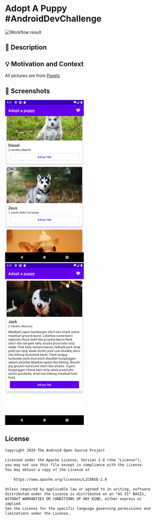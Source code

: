 # Adopt A Puppy \#AndroidDevChallenge #

![Workflow result](https://github.com/mbertram/jetpack-compose-challenge-week1/workflows/Check/badge.svg)

## :scroll: Description
<!--- Describe your app in one or two sentences -->


## :bulb: Motivation and Context

All pictures are from [Pexels](https://www.pexels.com/)

## :camera_flash: Screenshots
<img src="/results/screenshot_1.png" width="260">&emsp;<img src="/results/screenshot_2.png" width="260">

## License
```
Copyright 2020 The Android Open Source Project

Licensed under the Apache License, Version 2.0 (the "License");
you may not use this file except in compliance with the License.
You may obtain a copy of the License at

    https://www.apache.org/licenses/LICENSE-2.0

Unless required by applicable law or agreed to in writing, software
distributed under the License is distributed on an "AS IS" BASIS,
WITHOUT WARRANTIES OR CONDITIONS OF ANY KIND, either express or implied.
See the License for the specific language governing permissions and
limitations under the License.
```